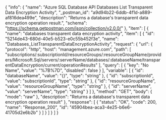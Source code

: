 {
  "info": {
    "name": "Azure SQL Database API Databases List Transparent Data Encryption Activity",
    "_postman_id": "a9d94b22-6ddb-4f1d-a889-af816dea499e",
    "description": "Returns a database's transparent data encryption operation result.",
    "schema": "https://schema.getpostman.com/json/collection/v2.0.0/"
  },
  "item": [
    {
      "name": "databases transparent data encryption activity",
      "item": [
        {
          "id": "5214de43-680d-40e5-b523-e0c55b452f3e",
          "name": "Databases_ListTransparentDataEncryptionActivity",
          "request": {
            "url": {
              "protocol": "http",
              "host": "management.azure.com",
              "path": [
                "subscriptions/:subscriptionId/resourceGroups/:resourceGroupName/providers/Microsoft.Sql/servers/:serverName/databases/:databaseName/transparentDataEncryption/current/operationResults"
              ],
              "query": [
                {
                  "key": "No Name",
                  "value": "%7B%7D",
                  "disabled": false
                }
              ],
              "variable": [
                {
                  "id": "databaseName",
                  "value": "{}",
                  "type": "string"
                },
                {
                  "id": "subscriptionId",
                  "value": "subscriptionId",
                  "type": "string"
                },
                {
                  "id": "resourceGroupName",
                  "value": "resourceGroupName",
                  "type": "string"
                },
                {
                  "id": "serverName",
                  "value": "serverName",
                  "type": "string"
                }
              ]
            },
            "method": "GET",
            "body": {
              "mode": "raw"
            },
            "description": "Returns a database's transparent data encryption operation result"
          },
          "response": [
            {
              "status": "OK",
              "code": 200,
              "name": "Response_200",
              "id": "45904bea-aca3-4e25-b6e6-41705d2e6b2b"
            }
          ]
        }
      ]
    }
  ]
}